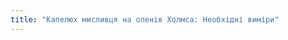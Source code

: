 ```yaml
---
title: "Капелюх мисливця на оленів Холмса: Необхідні виміри"
---
```


<PatternMeasurements pattern='holmes' />
